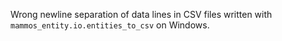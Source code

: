 Wrong newline separation of data lines in CSV files written with `mammos_entity.io.entities_to_csv` on Windows.
